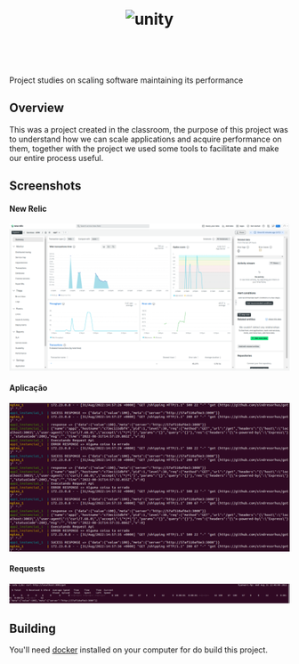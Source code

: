 
<h1 align="center">
<br>
  <img src="https://www.unifacef.com.br/wp-content/uploads/2015/04/Uni_FACEF_MUNICIPAL.png" alt="unity" width="180">
<br>
<br>
</h1>
<br>

Project studies on scaling software maintaining its performance

## Overview

This was a project created in the classroom, the purpose of this project was to understand how we can scale applications and acquire performance on them, together with the project we used some tools to facilitate and make our entire process useful.

## Screenshots

<h4>New Relic</h4>
<img src="assets/screenshot-newrelic.png"/>

<h4>Aplicação</h4>
<img src="assets/screenshot-application.png"/>

<h4>Requests</h4>
<img src="assets/screenshot-requests.png"/>

## Building

You'll need [docker](https://www.docker.com/) installed on your computer for do build this project.

